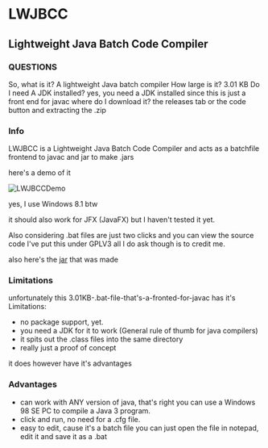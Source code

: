 # LWJBCC
## Lightweight Java Batch Code Compiler
### QUESTIONS
So, what is it?
A lightweight Java batch compiler
How large is it?
3.01 KB
Do I need A JDK installed?
yes, you need a JDK installed since this is just a front end for javac
where do I download it?
the releases tab or the code button and extracting the .zip
### Info
LWJBCC is a Lightweight Java Batch Code Compiler and acts as a batchfile frontend to javac and jar to make .jars

here's a demo of it

![LWJBCCDemo](https://github.com/Vincent392/LWJBCC/assets/90470156/7535ad14-b49e-4083-92db-9273e52b9a47)

yes, I use Windows 8.1 btw

it should also work for JFX (JavaFX) but I haven't tested it yet.

Also considering .bat files are just two clicks and you can view the source code I've put this under GPLV3
all I do ask though is to credit me.

also here's the [jar](https://github.com/Vincent392/LWJBCC/releases/download/Jardemo/LWJBCC-Demo.jar) that was made

### Limitations
unfortunately this 3.01KB-.bat-file-that's-a-fronted-for-javac has it's Limitations:
- no package support, yet.
- you need a JDK for it to work (General rule of thumb for java compilers)
- it spits out the .class files into the same directory
- really just a proof of concept

it does however have it's advantages

### Advantages
- can work with ANY version of java, that's right you can use a Windows 98 SE PC to compile a Java 3 program.
- click and run, no need for a .cfg file.
- easy to edit, cause it's a batch file you can just open the file in notepad, edit it and save it as a .bat
